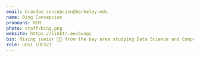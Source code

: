 ```yaml
---
email: brandon_concepcion@berkeley.edu
name: Bing Concepcion
pronouns: HIM
photo: staff/bing.png
website: https://linktr.ee/bingc
bio: Rising junior 👴🏼 from the bay area studying Data Science and Computer Science. I enjoy going to the gym, walking my dogs, trying new restaurants, and taking naps 😴. Looking forward to a great summer ☀️
role: uGSI (UCS2)
---
```


